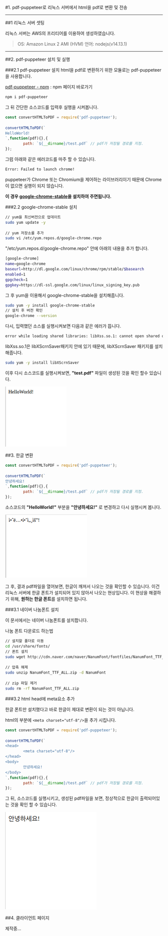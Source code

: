 #1. pdf-puppeteer로 리눅스 서버에서 html을 pdf로 변환 및 전송<hr/>

##1 리눅스 서버 셋팅

리눅스 서버는 AWS의 프리티어를 이용하여 생성하였습니다.

> OS: Amazon Linux 2 AMI (HVM)
> 언어: nodejs(v14.13.1)

<hr/>

##2. pdf-puppeteer 설치 및 실행

###2.1 pdf-puppeteer 설치
html을 pdf로 변환하기 위한 모듈로는 pdf-puppeteer을 사용합니다.

[pdf-puppeteer - npm](http://) : npm 페이지 바로가기

```bash
npm i pdf-puppeteer
```

그 뒤 간단한 소스코드를 입력후 실행을 시켜봅니다.

```js
const convertHTMLToPDF = require('pdf-puppeteer');

convertHTMLToPDF(`
HelloWorld!
`,function(pdf){},{
        path: `${__dirname}/test.pdf` // pdf가 저장될 경로를 지정.
});
```

그럼 아래와 같은 에러코드를 마주 할 수 있습니다.

```bash
Error: Failed to launch chrome!
```

puppeteer가 Chrome 또는 Chromium을 제어하는 라이브러리이기 때문에 Chrome이 없으면 실행이 되지 않습니다.

**이 경우 <U>google-chrome-stable</U>을 설치하여 주면됩니다.**

###2.2 google-chrome-stable 설치

```bash
// yum을 최신버전으로 업데이트
sudo yum update -y

// yum 저장소를 추가
sudo vi /etc/yum.repos.d/google-chrome.repo
```

"/etc/yum.repos.d/google-chrome.repo" 안에 아래의 내용을 추가 합니다.

```bash
[google-chrome]
name=google-chrome
baseurl=http://dl.google.com/linux/chrome/rpm/stable/$basearch
enabled=1
gpgcheck=1
gpgkey=https://dl-ssl.google.com/linux/linux_signing_key.pub
```

그 후 yum을 이용해서 google-chrome-stable을 설치해줍니다.

```bash
sudo yum -y install google-chrome-stable
// 설치 후 버전 확인
google-chrome --version
```

다시, 입력했던 소스를 실행시켜보면 다음과 같은 에러가 뜹니다.

```bash
error while loading shared libraries: libXss.so.1: cannot open shared object file: No such file or directory
```

libXss.so.1은 libXScrnSaver패키지 안에 있기 때문에, libXScrnSaver 패키지를 설치해줍니다.

```bash
sudo yum -y install libXScrnSaver
```

이후 다시 소스코드를 실행시켜보면, **"test.pdf"** 파일이 생성된 것을 확인 할수 있습니다.

![helloworld(eng)](./img/helloworld(eng).png)

##3. 한글 변환

```js
const convertHTMLToPDF = require('pdf-puppeteer');

convertHTMLToPDF(`
안녕하세요!
`,function(pdf){},{
        path: `${__dirname}/test.pdf` // pdf가 저장될 경로를 지정.
});
```

소스코드의 **"HelloWorld!"** 부분을 **"안녕하세요!"** 로 변경하고 다시 실행시켜 봅니다.

![helloworld(kor)](./img/helloworld(kor).png)

그 후, 결과 pdf파일을 열어보면, 한글이 깨져서 나오는 것을 확인할 수 있습니다.
이건 리눅스 서버에 한글 폰트가 설치되어 있지 않아서 나오는 현상입니다.
이 현상을 해결하기 위해, **원하는 한글 폰트**를 설치하면 됩니다.


###3.1 네이버 나눔폰트 설치

이 문서에서는 네이버 나눔폰트를 설치합니다.

나눔 폰트 다운로드 하는법

```bash
// 설치할 폴더로 이동
cd /usr/share/fonts/
// 폰트 설치
sudo wget http://cdn.naver.com/naver/NanumFont/fontfiles/NanumFont_TTF_ALL.zip

// 압축 해제
sudo unzip NanumFont_TTF_ALL.zip -d NanumFont

// zip 파일 제거
sudo rm -rf NanumFont_TTF_ALL.zip
```

###3.2 html head에 meta요소 추가

한글 폰트만 설치했다고 바로 한글이 제대로 변환이 되는 것이 아닙니다.

html의 <head> 부분에 ```<meta charset="utf-8"/>```을 추가 시킵니다.

```js
const convertHTMLToPDF = require('pdf-puppeteer');

convertHTMLToPDF(`
<head>
        <meta charset="utf-8"/>
</head>
<body>
        안녕하세요!
</body>
`,function(pdf){},{
        path: `${__dirname}/test.pdf` // pdf가 저장될 경로를 지정.
});
```

그 뒤, 소스코드를 실행시키고, 생성된 pdf파일을 보면, 정상적으로 한글이 출력되어있는 것을 확인 할 수 있습니다.

![helloworld(kor)2](./img/helloworld(kor)2.png)

##4. 클라이언트 페이지

제작중...
